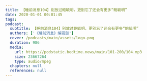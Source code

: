 ```yaml
---
title: 【睡前消息104】别放过鲍毓明，更别忘了还会有更多“鲍毓明”
date: 2020-01-01 00:01:45
tags:
podcast:
  subtitle: 【睡前消息104】别放过鲍毓明，更别忘了还会有更多“鲍毓明”
  authors: ['《睡前消息》编辑部']
  cover: /podcasts/main/assets/logo.png
  duration: 986
  media:
    url: https://podstatic.bedtime.news/main/101-200/104.mp3
    size: 23667264
    type: audio/mpeg
  chapters: null
  references: null
---
```

